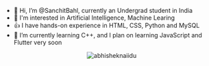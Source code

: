 - 👋 Hi, I’m @SanchitBahl, currently an Undergrad student in India
- 👀 I'm interested in Artificial Intelligence, Machine Learing
- 👍 I have hands-on experience in HTML, CSS, Python and MySQL
- 🌱 I’m currently learning C++, and I plan on learning JavaScript and Flutter very soon
<p align="center"> <img src="https://github-readme-stats.vercel.app/api?username=cyrush25&show_icons=true&theme=gotham" alt="abhisheknaiidu" />
